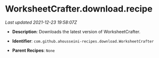 # WorksheetCrafter.download.recipe

_Last updated 2021-12-23 19:58:07Z_

- **Description**: Downloads the latest version of WorksheetCrafter.

- **Identifier**: `com.github.ahousseini-recipes.download.WorksheetCrafter`

- **Parent Recipes**: `None`